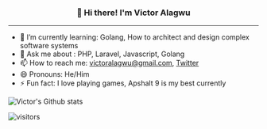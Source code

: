 <h3 align="center">👋 Hi there! I'm Victor Alagwu</h3>

---
- 🌱 I’m currently learning: Golang, How to architect and design complex software systems
- 💬 Ask me about : PHP, Laravel, Javascript, Golang
- 📫 How to reach me: victoralagwu@gmail.com, [Twitter](https://twitter.com/victoralagwu)
- 😄 Pronouns: He/Him
- ⚡ Fun fact: I love playing games, Apshalt 9 is my best currently 

![Victor's Github stats](https://github-readme-stats.vercel.app/api?username=VictorAlagwu)

![visitors](https://visitor-badge.glitch.me/badge?page_id=VictorAlagwu.VictorAlagwu)
<!--
**VictorAlagwu/VictorAlagwu** is a ✨ _special_ ✨ repository because its `README.md` (this file) appears on your GitHub profile.

Here are some ideas to get you started:

- 🔭 I’m currently working on ...
- 🌱 I’m currently learning ...
- 👯 I’m looking to collaborate on ...
- 🤔 I’m looking for help with ...
- 💬 Ask me about ...
- 📫 How to reach me: ...
- 😄 Pronouns: ...
- ⚡ Fun fact: ...
-->
